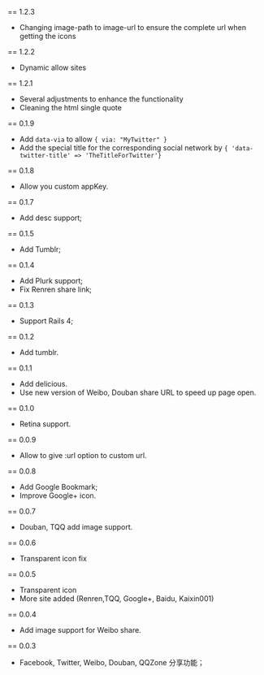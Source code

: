 == 1.2.3
* Changing image-path to image-url to ensure the complete url when getting the icons

== 1.2.2
* Dynamic allow sites

== 1.2.1
* Several adjustments to enhance the functionality
* Cleaning the html single quote

== 0.1.9

* Add `data-via` to allow `{ via: "MyTwitter" }`
* Add the special title for the corresponding social network by `{ 'data-twitter-title' => 'TheTitleForTwitter'}`

== 0.1.8

* Allow you custom appKey.

== 0.1.7

* Add desc support;

== 0.1.5

* Add Tumblr;

== 0.1.4

* Add Plurk support;
* Fix Renren share link;

== 0.1.3

* Support Rails 4;

== 0.1.2

* Add tumblr.

== 0.1.1

* Add delicious.
* Use new version of Weibo, Douban share URL to speed up page open.

== 0.1.0

* Retina support.

== 0.0.9

* Allow to give :url option to custom url.

== 0.0.8

* Add Google Bookmark;
* Improve Google+ icon.

== 0.0.7

* Douban, TQQ add image support.

== 0.0.6

* Transparent icon fix

== 0.0.5

* Transparent icon
* More site added (Renren,TQQ, Google+, Baidu, Kaixin001)

== 0.0.4

* Add image support for Weibo share.

== 0.0.3

* Facebook, Twitter, Weibo, Douban, QQZone 分享功能；

